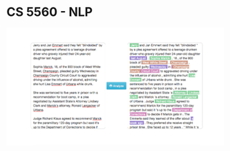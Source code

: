 # CS 5560 - NLP

![Alt text](https://raw.githubusercontent.com/cnsgcu/CS5560/master/screenshot/demo.png "Optional Title")